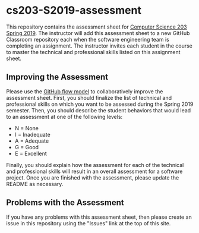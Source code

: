 # cs203-S2019-assessment

This repository contains the assessment sheet for [Computer Science 203 Spring
2019](https://www.gregorykapfhammer.com/teaching/cs203S2019/). The instructor
will add this assessment sheet to a new GitHub Classroom repository each when
the software engineering team is completing an assignment. The instructor
invites each student in the course to master the technical and professional
skills listed on this assignment sheet.

## Improving the Assessment

Please use the [GitHub flow
model](https://help.github.com/articles/github-flow/) to collaboratively improve
the assessment sheet. First, you should finalize the list of technical and
professional skills on which you want to be assessed during the Spring 2019
semester. Then, you should describe the student behaviors that would lead to an
assessment at one of the following levels:

* N = None
* I = Inadequate
* A = Adequate
* G = Good
* E = Excellent

Finally, you should explain how the assessment for each of the technical and
professional skills will result in an overall assessment for a software project.
Once you are finished with the assessment, please update the README as
necessary.

## Problems with the Assessment

If you have any problems with this assessment sheet, then please create an
issue in this repository using the "Issues" link at the top of this site.

